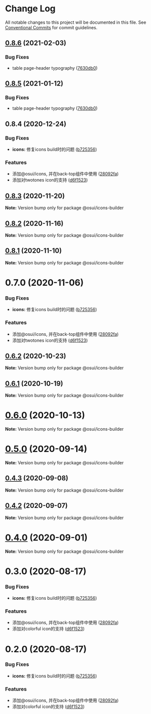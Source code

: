# Change Log

All notable changes to this project will be documented in this file.
See [Conventional Commits](https://conventionalcommits.org) for commit guidelines.

## [0.8.6](https://gitee.com/gitee-fe/osui/compare/@osui/icons-builder@0.8.4...@osui/icons-builder@0.8.6) (2021-02-03)


### Bug Fixes

* table page-header typography ([7630db0](https://gitee.com/gitee-fe/osui/commits/7630db06b79589004950e7527cf63f020d0677a7))





## [0.8.5](https://gitee.com/gitee-fe/osui/compare/@osui/icons-builder@0.8.4...@osui/icons-builder@0.8.5) (2021-01-12)


### Bug Fixes

* table page-header typography ([7630db0](https://gitee.com/gitee-fe/osui/commits/7630db06b79589004950e7527cf63f020d0677a7))





## 0.8.4 (2020-12-24)


### Bug Fixes

* **icons:** 修复icons build时的问题 ([b725356](https://gitee.com/gitee-fe/osui/commits/b725356c2d43d9d2e88b9fbb7b1208a51474a966))


### Features

* 添加@osui/icons, 并在back-top组件中使用 ([28092fa](https://gitee.com/gitee-fe/osui/commits/28092fa3d54a91b116ffe5fc05f43a628fc376c0))
* 添加对twotones icon的支持 ([d6f1523](https://gitee.com/gitee-fe/osui/commits/d6f15230d7865e3017bfc6cf15c87367e3bb187e))





## [0.8.3](https://gitee.com/gitee-fe/osui/compare/@osui/icons-builder@0.8.2...@osui/icons-builder@0.8.3) (2020-11-20)

**Note:** Version bump only for package @osui/icons-builder





## [0.8.2](https://gitee.com/gitee-fe/osui/compare/@osui/icons-builder@0.8.1...@osui/icons-builder@0.8.2) (2020-11-16)

**Note:** Version bump only for package @osui/icons-builder





## [0.8.1](https://gitee.com/gitee-fe/osui/compare/@osui/icons-builder@0.6.2...@osui/icons-builder@0.8.1) (2020-11-10)

**Note:** Version bump only for package @osui/icons-builder





# 0.7.0 (2020-11-06)


### Bug Fixes

* **icons:** 修复icons build时的问题 ([b725356](https://gitee.com/gitee-fe/osui/commits/b725356c2d43d9d2e88b9fbb7b1208a51474a966))


### Features

* 添加@osui/icons, 并在back-top组件中使用 ([28092fa](https://gitee.com/gitee-fe/osui/commits/28092fa3d54a91b116ffe5fc05f43a628fc376c0))
* 添加对twotones icon的支持 ([d6f1523](https://gitee.com/gitee-fe/osui/commits/d6f15230d7865e3017bfc6cf15c87367e3bb187e))





## [0.6.2](https://gitee.com/gitee-fe/osui/compare/@osui/icons-builder@0.6.1...@osui/icons-builder@0.6.2) (2020-10-23)

**Note:** Version bump only for package @osui/icons-builder





## [0.6.1](https://gitee.com/gitee-fe/osui/compare/@osui/icons-builder@0.5.0...@osui/icons-builder@0.6.1) (2020-10-19)

**Note:** Version bump only for package @osui/icons-builder





# [0.6.0](https://gitee.com/gitee-fe/osui/compare/@osui/icons-builder@0.5.0...@osui/icons-builder@0.6.0) (2020-10-13)

**Note:** Version bump only for package @osui/icons-builder





# [0.5.0](https://gitee.com/gitee-fe/osui/compare/@osui/icons-builder@0.4.3...@osui/icons-builder@0.5.0) (2020-09-14)

**Note:** Version bump only for package @osui/icons-builder





## [0.4.3](https://gitee.com/gitee-fe/osui/compare/@osui/icons-builder@0.4.2...@osui/icons-builder@0.4.3) (2020-09-08)

**Note:** Version bump only for package @osui/icons-builder





## [0.4.2](https://gitee.com/gitee-fe/osui/compare/@osui/icons-builder@0.3.0...@osui/icons-builder@0.4.2) (2020-09-07)

**Note:** Version bump only for package @osui/icons-builder





# [0.4.0](https://gitee.com/gitee-fe/osui/compare/@osui/icons-builder@0.3.0...@osui/icons-builder@0.4.0) (2020-09-01)

**Note:** Version bump only for package @osui/icons-builder





# 0.3.0 (2020-08-17)


### Bug Fixes

* **icons:** 修复icons build时的问题 ([b725356](https://gitee.com/gitee-fe/osui/commits/b725356c2d43d9d2e88b9fbb7b1208a51474a966))


### Features

* 添加@osui/icons, 并在back-top组件中使用 ([28092fa](https://gitee.com/gitee-fe/osui/commits/28092fa3d54a91b116ffe5fc05f43a628fc376c0))
* 添加对colorful icon的支持 ([d6f1523](https://gitee.com/gitee-fe/osui/commits/d6f15230d7865e3017bfc6cf15c87367e3bb187e))





# 0.2.0 (2020-08-17)


### Bug Fixes

* **icons:** 修复icons build时的问题 ([b725356](https://gitee.com/gitee-fe/osui/commits/b725356c2d43d9d2e88b9fbb7b1208a51474a966))


### Features

* 添加@osui/icons, 并在back-top组件中使用 ([28092fa](https://gitee.com/gitee-fe/osui/commits/28092fa3d54a91b116ffe5fc05f43a628fc376c0))
* 添加对colorful icon的支持 ([d6f1523](https://gitee.com/gitee-fe/osui/commits/d6f15230d7865e3017bfc6cf15c87367e3bb187e))
